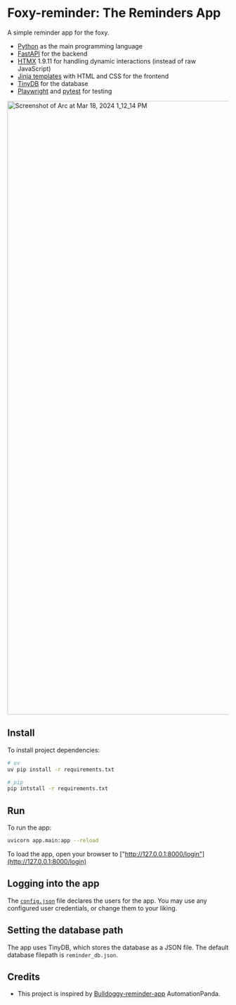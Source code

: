 # Foxy-reminder: The Reminders App
A simple reminder app for the foxy.

* [Python](https://www.python.org/) as the main programming language
* [FastAPI](https://fastapi.tiangolo.com/) for the backend
* [HTMX](https://htmx.org/) 1.9.11 for handling dynamic interactions (instead of raw JavaScript)
* [Jinja templates](https://jinja.palletsprojects.com/en/3.1.x/) with HTML and CSS for the frontend
* [TinyDB](https://tinydb.readthedocs.io/en/latest/index.html) for the database
* [Playwright](https://playwright.dev/python/) and [pytest](https://docs.pytest.org/) for testing

<img width="1393" alt="Screenshot of Arc at Mar 18, 2024 1_12_14 PM" src="https://github.com/szto/foxy-reminder/assets/19988590/331f47b6-b9d5-47d3-919c-c199a6d744c2">

## Install

To install project dependencies:
```bash
# uv
uv pip install -r requirements.txt

# pip
pip intstall -r requirements.txt
```

## Run

To run the app:

```bash
uvicorn app.main:app --reload
```

To load the app, open your browser to ["http://127.0.0.1:8000/login"](http://127.0.0.1:8000/login)

## Logging into the app

The [`config.json`](config.json) file declares the users for the app.
You may use any configured user credentials, or change them to your liking.

## Setting the database path

The app uses TinyDB, which stores the database as a JSON file.
The default database filepath is `reminder_db.json`.

## Credits

- This project is inspired by [Bulldoggy-reminder-app](https://github.com/AutomationPanda/bulldoggy-reminders-app) AutomationPanda.

